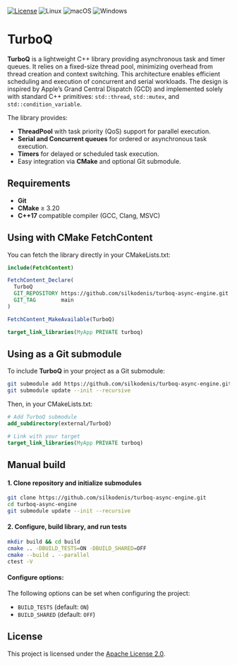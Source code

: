 [![License](https://img.shields.io/github/license/silkodenis/turboq-async-engine.svg)](https://github.com/silkodenis/turboq-async-engine/blob/main/LICENSE)
![Linux](https://github.com/silkodenis/turboq-async-engine/actions/workflows/ci-linux.yml/badge.svg?branch=main)
![macOS](https://github.com/silkodenis/turboq-async-engine/actions/workflows/ci-macos.yml/badge.svg?branch=main)
![Windows](https://github.com/silkodenis/turboq-async-engine/actions/workflows/ci-windows.yml/badge.svg?branch=main)

# TurboQ

**TurboQ** is a lightweight C++ library providing asynchronous task and timer queues. It relies on a fixed-size thread pool, minimizing overhead from thread creation and context switching. This architecture enables efficient scheduling and execution of concurrent and serial workloads. The design is inspired by Apple’s Grand Central Dispatch (GCD) and implemented solely with standard C++ primitives: `std::thread`, `std::mutex`, and `std::condition_variable`.

The library provides:
- **ThreadPool** with task priority (QoS) support for parallel execution.
- **Serial and Concurrent queues** for ordered or asynchronous task execution.
- **Timers** for delayed or scheduled task execution.
- Easy integration via **CMake** and optional Git submodule.

## Requirements
- **Git** 
- **CMake** ≥ 3.20
- **C++17** compatible compiler (GCC, Clang, MSVC)  

## Using with CMake FetchContent

You can fetch the library directly in your CMakeLists.txt:

```cmake
include(FetchContent)

FetchContent_Declare(
  TurboQ
  GIT_REPOSITORY https://github.com/silkodenis/turboq-async-engine.git
  GIT_TAG        main
)

FetchContent_MakeAvailable(TurboQ)

target_link_libraries(MyApp PRIVATE turboq)
```

## Using as a Git submodule

To include **TurboQ** in your project as a Git submodule:

```bash
git submodule add https://github.com/silkodenis/turboq-async-engine.git external/TurboQ
git submodule update --init --recursive
```

Then, in your CMakeLists.txt:

```cmake
# Add TurboQ submodule
add_subdirectory(external/TurboQ)

# Link with your target
target_link_libraries(MyApp PRIVATE turboq)
```

## Manual build

#### 1. Clone repository and initialize submodules

```bash
git clone https://github.com/silkodenis/turboq-async-engine.git
cd turboq-async-engine
git submodule update --init --recursive
```

#### 2. Configure, build library, and run tests

```bash
mkdir build && cd build
cmake .. -DBUILD_TESTS=ON -DBUILD_SHARED=OFF 
cmake --build . --parallel
ctest -V
```

#### Configure options:

The following options can be set when configuring the project:

- `BUILD_TESTS` (default: `ON`)
- `BUILD_SHARED` (default: `OFF`)

## License

This project is licensed under the [Apache License 2.0](https://github.com/silkodenis/turboq-async-engine/blob/main/LICENSE).
